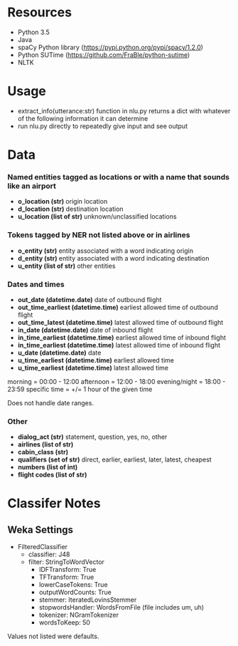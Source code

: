 # Resources

* Python 3.5
* Java
* spaCy Python library (https://pypi.python.org/pypi/spacy/1.2.0)
* Python SUTime (https://github.com/FraBle/python-sutime)
* NLTK

# Usage

* extract_info(utterance:str) function in nlu.py returns a dict with whatever of the following information it can determine
* run nlu.py directly to repeatedly give input and see output

# Data

### Named entities tagged as locations or with a name that sounds like an airport
* **o_location (str)** origin location
* **d_location (str)** destination location
* **u_location (list of str)** unknown/unclassified locations

### Tokens tagged by NER not listed above or in airlines
* **o_entity (str)** entity associated with a word indicating origin
* **d_entity (str)** entity associated with a word indicating destination
* **u_entity (list of str)** other entities

### Dates and times
* **out_date (datetime.date)** date of outbound flight
* **out_time_earliest (datetime.time)** earliest allowed time of outbound flight
* **out_time_latest (datetime.time)** latest allowed time of outbound flight
* **in_date (datetime.date)** date of inbound flight
* **in_time_earliest (datetime.time)** earliest allowed time of inbound flight
* **in_time_earliest (datetime.time)** latest allowed time of inbound flight
* **u_date (datetime.date)** date
* **u_time_earliest (datetime.time)** earliest allowed time
* **u_time_earliest (datetime.time)** latest allowed time

morning = 00:00 - 12:00
afternoon = 12:00 - 18:00
evening/night = 18:00 - 23:59
specific time = +/= 1 hour of the given time

Does not handle date ranges.

### Other
* **dialog_act (str)** statement, question, yes, no, other
* **airlines (list of str)**
* **cabin_class (str)**
* **qualifiers (set of str)** direct, earlier, earliest, later, latest, cheapest
* **numbers (list of int)**
* **flight codes (list of str)**

# Classifer Notes

## Weka Settings

* FilteredClassifier
    * classifier: J48
    * filter: StringToWordVector
        * IDFTransform: True
        * TFTransform: True
        * lowerCaseTokens: True
        * outputWordCounts: True
        * stemmer: IteratedLovinsStemmer
        * stopwordsHandler: WordsFromFile (file includes um, uh)
        * tokenizer: NGramTokenizer
        * wordsToKeep: 50

Values not listed were defaults.